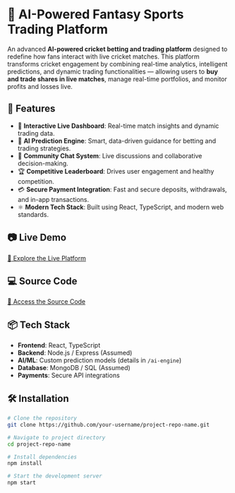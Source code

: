 # 🏏 AI-Powered Fantasy Sports Trading Platform

An advanced **AI-powered cricket betting and trading platform** designed to redefine how fans interact with live cricket matches. This platform transforms cricket engagement by combining real-time analytics, intelligent predictions, and dynamic trading functionalities — allowing users to **buy and trade shares in live matches**, manage real-time portfolios, and monitor profits and losses live.

## 🚀 Features

- 🎯 **Interactive Live Dashboard**: Real-time match insights and dynamic trading data.
- 🤖 **AI Prediction Engine**: Smart, data-driven guidance for betting and trading strategies.
- 💬 **Community Chat System**: Live discussions and collaborative decision-making.
- 🏆 **Competitive Leaderboard**: Drives user engagement and healthy competition.
- 💳 **Secure Payment Integration**: Fast and secure deposits, withdrawals, and in-app transactions.
- ⚛️ **Modern Tech Stack**: Built using React, TypeScript, and modern web standards.

## 📷 Live Demo

[🔗 Explore the Live Platform](https://cricket-eight-iota.vercel.app/)

## 💻 Source Code

[🔗 Access the Source Code](https://github.com/harikantbajaj)

## 📦 Tech Stack

- **Frontend**: React, TypeScript
- **Backend**: Node.js / Express (Assumed)
- **AI/ML**: Custom prediction models (details in `/ai-engine`)
- **Database**: MongoDB / SQL (Assumed)
- **Payments**: Secure API integrations

## 🛠️ Installation

```bash
# Clone the repository
git clone https://github.com/your-username/project-repo-name.git

# Navigate to project directory
cd project-repo-name

# Install dependencies
npm install

# Start the development server
npm start
